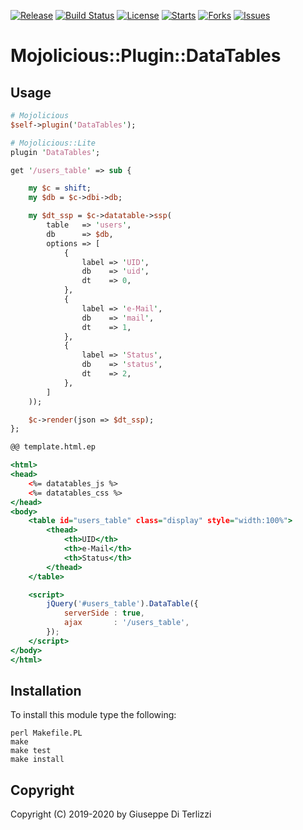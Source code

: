 [![Release](https://img.shields.io/github/release/giterlizzi/perl-Mojolicious-Plugin-DataTables.svg)](https://github.com/giterlizzi/perl-Mojolicious-Plugin-DataTables/releases) [![Build Status](https://travis-ci.org/giterlizzi/perl-Mojolicious-Plugin-DataTables.svg)](https://travis-ci.org/giterlizzi/perl-Mojolicious-Plugin-DataTables) [![License](https://img.shields.io/github/license/giterlizzi/perl-Mojolicious-Plugin-DataTables.svg)](https://github.com/giterlizzi/perl-Mojolicious-Plugin-DataTables) [![Starts](https://img.shields.io/github/stars/giterlizzi/perl-Mojolicious-Plugin-DataTables.svg)](https://github.com/giterlizzi/perl-Mojolicious-Plugin-DataTables) [![Forks](https://img.shields.io/github/forks/giterlizzi/perl-Mojolicious-Plugin-DataTables.svg)](https://github.com/giterlizzi/perl-Mojolicious-Plugin-DataTables) [![Issues](https://img.shields.io/github/issues/giterlizzi/perl-Mojolicious-Plugin-DataTables.svg)](https://github.com/giterlizzi/perl-Mojolicious-Plugin-DataTables/issues)

# Mojolicious::Plugin::DataTables

## Usage

```.pl
# Mojolicious
$self->plugin('DataTables');

# Mojolicious::Lite
plugin 'DataTables';

get '/users_table' => sub {

    my $c = shift;
    my $db = $c->dbi->db;

    my $dt_ssp = $c->datatable->ssp(
        table   => 'users',
        db      => $db,
        options => [
            {
                label => 'UID',
                db    => 'uid',
                dt    => 0,
            },
            {
                label => 'e-Mail',
                db    => 'mail',
                dt    => 1,
            },
            {
                label => 'Status',
                db    => 'status',
                dt    => 2,
            },
        ]
    ));

    $c->render(json => $dt_ssp);
};

```

```.html
@@ template.html.ep

<html>
<head>
    <%= datatables_js %>
    <%= datatables_css %>
</head>
<body>
    <table id="users_table" class="display" style="width:100%">
        <thead>
            <th>UID</th>
            <th>e-Mail</th>
            <th>Status</th>
        </thead>
    </table>

    <script>
        jQuery('#users_table').DataTable({
            serverSide : true,
            ajax       : '/users_table',
        });
    </script>
</body>
</html>
```

## Installation

To install this module type the following:

    perl Makefile.PL
    make
    make test
    make install

## Copyright

Copyright (C) 2019-2020 by Giuseppe Di Terlizzi
